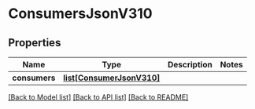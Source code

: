 # ConsumersJsonV310

## Properties
Name | Type | Description | Notes
------------ | ------------- | ------------- | -------------
**consumers** | [**list[ConsumerJsonV310]**](ConsumerJsonV310.md) |  | 

[[Back to Model list]](../README.md#documentation-for-models) [[Back to API list]](../README.md#documentation-for-api-endpoints) [[Back to README]](../README.md)


